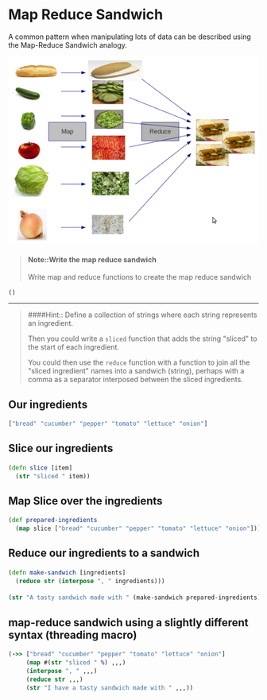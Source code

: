 # Map Reduce Sandwich

A common pattern when manipulating lots of data can be described using the Map-Reduce Sandwich analogy.

![Map Reduce Sandwich](../images/map-reduce-sandwich.png)


> #### Note::Write the map reduce sandwich
> Write map and reduce functions to create the map reduce sandwich
```eval-clojure
()
```

---

> ####Hint::
> Define a collection of strings where each string represents an ingredient.
>
> Then you could write a `sliced` function that adds the string "sliced" to the start of each ingredient.
>
> You could then use the `reduce` function with a function to join all the "sliced ingredient" names into a sandwich (string), perhaps with a comma as a separator interposed between the sliced ingredients.

<!--sec data-title="Reveal answer..." data-id="answer00" data-collapse=true ces-->

## Our ingredients

```clojure
["bread" "cucumber" "pepper" "tomato" "lettuce" "onion"]
```

## Slice our ingredients

```clojure
(defn slice [item]
  (str "sliced " item))
```

## Map Slice over the ingredients

```clojure
(def prepared-ingredients
  (map slice ["bread" "cucumber" "pepper" "tomato" "lettuce" "onion"]))
```


## Reduce our ingredients to a sandwich

```clojure
(defn make-sandwich [ingredients]
  (reduce str (interpose ", " ingredients)))

(str "A tasty sandwich made with " (make-sandwich prepared-ingredients))
```


## map-reduce sandwich using a slightly different syntax (threading macro)

```clojure
(->> ["bread" "cucumber" "pepper" "tomato" "lettuce" "onion"]
     (map #(str "sliced " %) ,,,)
     (interpose ", " ,,,)
     (reduce str ,,,)
     (str "I have a tasty sandwich made with " ,,,))
```
<!--endsec-->
